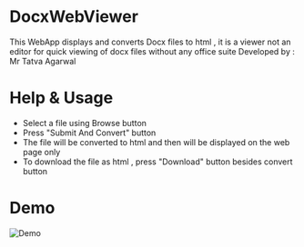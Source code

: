 # DocxWebViewer
This WebApp displays and converts Docx files to html , it is a viewer not an editor for quick viewing of docx files without any office suite
Developed by : Mr Tatva Agarwal

# Help & Usage

 - Select a file using Browse button
 - Press "Submit And Convert" button
 - The file will be converted to html and then will be displayed on the web page only
 - To download the file as html , press "Download" button besides convert button

# Demo
![Demo]()
